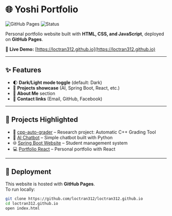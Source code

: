 # 🌐 Yoshi Portfolio

![GitHub Pages](https://img.shields.io/badge/Deployed-GitHub%20Pages-blue?logo=github)
![Status](https://img.shields.io/badge/Status-Online-success)

Personal portfolio website built with **HTML, CSS, and JavaScript**, deployed on **GitHub Pages**.

🔗 **Live Demo:** [https://loctran312.github.io](https://loctran312.github.io)

---

## ✨ Features
- 🌓 **Dark/Light mode toggle** (default: Dark)
- 📂 **Projects showcase** (AI, Spring Boot, React, etc.)
- 📝 **About Me** section
- 📧 **Contact links** (Email, GitHub, Facebook)

---

## 📂 Projects Highlighted
- 🤖 [cpp-auto-grader](https://github.com/loctran312/cpp-auto-grader) – Research project: Automatic C++ Grading Tool  
- 💬 [AI Chatbot](https://github.com/loctran312/ai-chatbot) – Simple chatbot built with Python  
- 🌐 [Spring Boot Website](https://github.com/loctran312/spring-boot-web) – Student management system  
- 💻 [Portfolio React](https://github.com/loctran312/portfolio-react) – Personal portfolio with React  

---

## 🚀 Deployment
This website is hosted with **GitHub Pages**.  
To run locally:
```bash
git clone https://github.com/loctran312/loctran312.github.io
cd loctran312.github.io
open index.html
